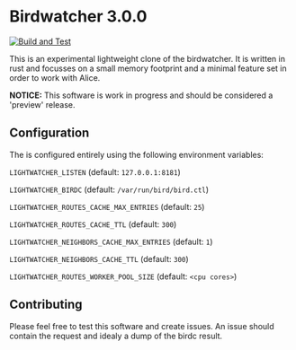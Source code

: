 # Birdwatcher 3.0.0

[![Build and Test](https://github.com/alice-lg/lightwatcher/actions/workflows/rust.yml/badge.svg)](https://github.com/alice-lg/lightwatcher/actions/workflows/rust.yml)

This is an experimental lightweight clone of the birdwatcher.
It is written in rust and focusses on a small memory footprint
and a minimal feature set in order to work with Alice.

**NOTICE:** This software is work in progress and should be
considered a 'preview' release.

## Configuration

The is configured entirely using the following environment variables:

`LIGHTWATCHER_LISTEN` (default: `127.0.0.1:8181`)

`LIGHTWATCHER_BIRDC`  (default: `/var/run/bird/bird.ctl`)

`LIGHTWATCHER_ROUTES_CACHE_MAX_ENTRIES` (default: `25`)

`LIGHTWATCHER_ROUTES_CACHE_TTL` (default: `300`)

`LIGHTWATCHER_NEIGHBORS_CACHE_MAX_ENTRIES` (default: `1`)

`LIGHTWATCHER_NEIGHBORS_CACHE_TTL` (default: `300`)

`LIGHTWATCHER_ROUTES_WORKER_POOL_SIZE` (default: `<cpu cores>`)


## Contributing

Please feel free to test this software and create issues.
An issue should contain the request and idealy a dump of
the birdc result.


